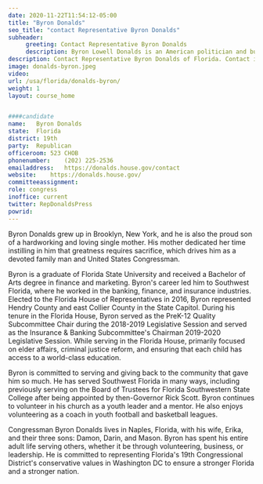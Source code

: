 ```yaml
---
date: 2020-11-22T11:54:12-05:00
title: "Byron Donalds"
seo_title: "contact Representative Byron Donalds"
subheader:
     greeting: Contact Representative Byron Donalds 
     description: Byron Lowell Donalds is an American politician and businessman who is the representative for Florida's 19th congressional district. A Republican, Donalds has represented District 80 in the Florida House of Representatives since 2016; the district encompasses Hendry County and part of Collier County.
description: Contact Representative Byron Donalds of Florida. Contact information for Byron Donalds includes email address, phone number, and mailing address.
image: donalds-byron.jpeg
video: 
url: /usa/florida/donalds-byron/
weight: 1
layout: course_home


####candidate
name:	Byron Donalds
state:	Florida
district: 19th
party:	Republican
officeroom:	523 CHOB
phonenumber:	(202) 225-2536
emailaddress:	https://donalds.house.gov/contact
website:	https://donalds.house.gov/
committeeassignment: 
role: congress
inoffice: current
twitter: RepDonaldsPress
powrid: 
---
```


Byron Donalds grew up in Brooklyn, New York, and he is also the proud son of a hardworking and loving single mother. His mother dedicated her time instilling in him that greatness requires sacrifice, which drives him as a devoted family man and United States Congressman.

Byron is a graduate of Florida State University and received a Bachelor of Arts degree in finance and marketing. Byron's career led him to Southwest Florida, where he worked in the banking, finance, and insurance industries. Elected to the Florida House of Representatives in 2016, Byron represented Hendry County and east Collier County in the State Capitol. During his tenure in the Florida House, Byron served as the PreK-12 Quality Subcommittee Chair during the 2018-2019 Legislative Session and served as the Insurance & Banking Subcommittee's Chairman 2019-2020 Legislative Session. While serving in the Florida House, primarily focused on elder affairs, criminal justice reform, and ensuring that each child has access to a world-class education.

Byron is committed to serving and giving back to the community that gave him so much. He has served Southwest Florida in many ways, including previously serving on the Board of Trustees for Florida Southwestern State College after being appointed by then-Governor Rick Scott. Byron continues to volunteer in his church as a youth leader and a mentor. He also enjoys volunteering as a coach in youth football and basketball leagues.

Congressman Byron Donalds lives in Naples, Florida, with his wife, Erika, and their three sons: Damon, Darin, and Mason. Byron has spent his entire adult life serving others, whether it be through volunteering, business, or leadership. He is committed to representing Florida's 19th Congressional District's conservative values in Washington DC to ensure a stronger Florida and a stronger nation.